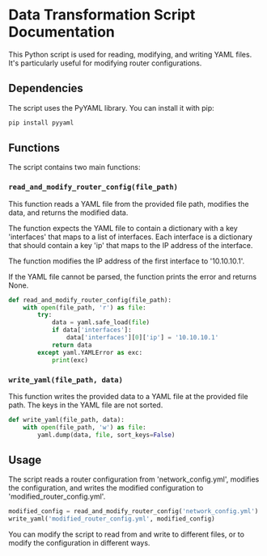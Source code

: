 # Data Transformation Script Documentation

This Python script is used for reading, modifying, and writing YAML files. It's particularly useful for modifying router configurations.

## Dependencies

The script uses the PyYAML library. You can install it with pip:

```bash
pip install pyyaml
```

## Functions

The script contains two main functions:

### `read_and_modify_router_config(file_path)`

This function reads a YAML file from the provided file path, modifies the data, and returns the modified data.

The function expects the YAML file to contain a dictionary with a key 'interfaces' that maps to a list of interfaces. Each interface is a dictionary that should contain a key 'ip' that maps to the IP address of the interface.

The function modifies the IP address of the first interface to '10.10.10.1'.

If the YAML file cannot be parsed, the function prints the error and returns None.

```python
def read_and_modify_router_config(file_path):
    with open(file_path, 'r') as file:
        try:
            data = yaml.safe_load(file)
            if data['interfaces']:
                data['interfaces'][0]['ip'] = '10.10.10.1'
            return data
        except yaml.YAMLError as exc:
            print(exc)
```

### `write_yaml(file_path, data)`

This function writes the provided data to a YAML file at the provided file path. The keys in the YAML file are not sorted.

```python
def write_yaml(file_path, data):
    with open(file_path, 'w') as file:
        yaml.dump(data, file, sort_keys=False)
```

## Usage

The script reads a router configuration from 'network_config.yml', modifies the configuration, and writes the modified configuration to 'modified_router_config.yml'.

```python
modified_config = read_and_modify_router_config('network_config.yml')
write_yaml('modified_router_config.yml', modified_config)
```

You can modify the script to read from and write to different files, or to modify the configuration in different ways.